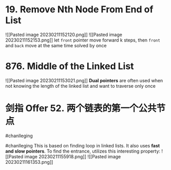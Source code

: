 # 19. Remove Nth Node From End of List
![[Pasted image 20230211152120.png]]
![[Pasted image 20230211152153.png]]
let `front` pointer move forward k steps, then `front` and `back` move at the same time
solved by once

# 876. Middle of the Linked List
![[Pasted image 20230211153021.png]]
**Dual pointers** are often used when not knowing the length of the linked list and want to traverse only once
# 剑指 Offer 52. 两个链表的第一个公共节点
#chanlleging 


#chanlleging 
This is based on finding loop in linked lists. It also uses **fast and slow pointers**.
To find the entrance, utilizes this interesting property:
![[Pasted image 20230211155918.png]]
![[Pasted image 20230211161353.png]]